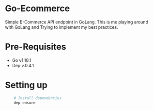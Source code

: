 # Go-Ecommerce

Simple E-Commerce API endpoint in GoLang. This is me playing around with GoLang and Trying to implement my best practices.

# Pre-Requisites

- Go v1.10.1
- Dep v.0.4.1

# Setting up

```bash
    # Install dependencies
    dep ensure
```
